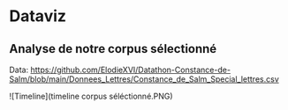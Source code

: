 # Dataviz
## Analyse de notre corpus sélectionné

Data: https://github.com/ElodieXVI/Datathon-Constance-de-Salm/blob/main/Donnees_Lettres/Constance_de_Salm_Special_lettres.csv


![Timeline](timeline corpus séléctionné.PNG)
